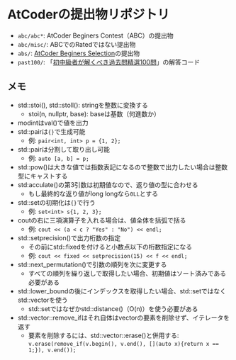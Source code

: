 # AtCoderの提出物リポジトリ

- `abc/abc*`: AtCoder Beginers Contest（ABC）の提出物
- `abc/misc/`: ABCでのRatedではない提出物
- `abs/`: [AtCoder Beginers Selection](https://atcoder.jp/contests/abs)の提出物
- `past100/`: 「[初中級者が解くべき過去問精選100問](https://qiita.com/e869120/items/eb50fdaece12be418faa#2-3-分野別初中級者が解くべき過去問精選-100-問)」の解答コード

## メモ

- std::stoi(), std::stoll(): stringを整数に変換する
  - stoi(n, nullptr, base): baseは基数（何進数か）
- modintはval()で値を出力
- std::pairは`{}`で生成可能
  - 例: `pair<int, int> p = {1, 2};`
- std::pairは分割して取り出し可能
  - 例: `auto [a, b] = p;`
- std::pow()は大きな値では指数表記になるので整数で出力したい場合は整数型にキャストする
- std:acculate()の第3引数は初期値なので、返り値の型に合わせる
  - もし最終的な返り値がlong longなら`0LL`とする
- std::setの初期化は`{}`で行う
  - 例: `set<int> s{1, 2, 3};`
- coutの右に三項演算子を入れる場合は、値全体を括弧で括る
  - 例: `cout << (a < c ? "Yes" : "No") << endl;`
- std::setprecision()で出力桁数の指定
  - その前にstd::fixedを付けると小数点以下の桁数指定になる
  - 例: `cout << fixed << setprecision(15) << f << endl;`
- std::next_permutation()で引数の順列を次に変更する
  - すべての順列を繰り返しで取得したい場合、初期値はソート済みである必要がある
- std::lower_boundの後にインデックスを取得したい場合、std::setではなくstd::vectorを使う
  - std::setではなぜかstd::distance()（O(n)）を使う必要がある
- std::vector::remove_ifはそれ自体はvectorの要素を削除せず、イテレータを返す
  - 要素を削除するには、std::vector::erase()と併用する: `v.erase(remove_if(v.begin(), v.end(), [](auto x){return x == 1;}), v.end());`

